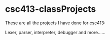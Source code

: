 # csc413-classProjects
These are all the projects I have done for csc413:

Lexer, parser, interpreter, debugger and more......

